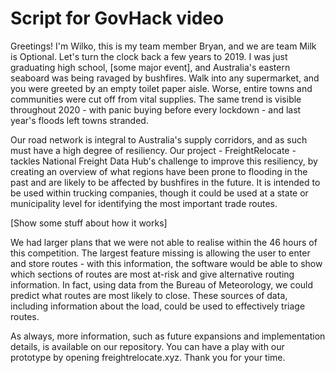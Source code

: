# Script for GovHack video

Greetings! I'm Wilko, this is my team member Bryan, and we are team Milk is Optional. Let's turn the clock back a few years to 2019. I was just graduating high school, [some major event], and Australia's eastern seaboard was being ravaged by bushfires. Walk into any supermarket, and you were greeted by an empty toilet paper aisle. Worse, entire towns and communities were cut off from vital supplies. The same trend is visible throughout 2020 - with panic buying before every lockdown - and last year's floods left towns stranded. 

Our road network is integral to Australia's supply corridors, and as such must have a high degree of resiliency. Our project - FreightRelocate - tackles National Freight Data Hub's challenge to improve this resiliency, by creating an overview of what regions have been prone to flooding in the past and are likely to be affected by bushfires in the future. It is intended to be used within trucking companies, though it could be used at a state or municipality level for identifying the most important trade routes.

[Show some stuff about how it works]

We had larger plans that we were not able to realise within the 46 hours of this competition. The largest feature missing is allowing the user to enter and store routes - with this information, the software would be able to show which sections of routes are most at-risk and give alternative routing information. In fact, using data from the Bureau of Meteorology, we could predict what routes are most likely to close. These sources of data, including information about the load, could be used to effectively triage routes. 

As always, more information, such as future expansions and implementation details, is available on our repository. You can have a play with our prototype by opening freightrelocate.xyz. Thank you for your time.
